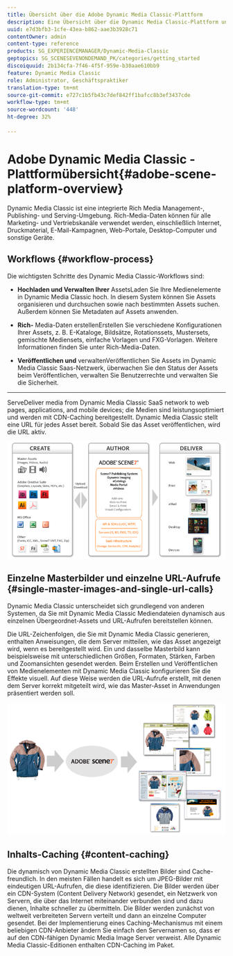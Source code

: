 ```yaml
---
title: Übersicht über die Adobe Dynamic Media Classic-Plattform
description: Eine Übersicht über die Dynamic Media Classic-Plattform und den Workflow-Prozess.
uuid: e7d3bfb3-1cfe-43ea-b862-aae3b3928c71
contentOwner: admin
content-type: reference
products: SG_EXPERIENCEMANAGER/Dynamic-Media-Classic
geptopics: SG_SCENESEVENONDEMAND_PK/categories/getting_started
discoiquuid: 2b134cfa-7f46-4f5f-959e-b30aae610bb9
feature: Dynamic Media Classic
role: Administrator, Geschäftspraktiker
translation-type: tm+mt
source-git-commit: e727c1b5fb43c7def842ff1bafcc8b3ef3437cde
workflow-type: tm+mt
source-wordcount: '448'
ht-degree: 32%

---
```



# Adobe Dynamic Media Classic - Plattformübersicht{#adobe-scene-platform-overview}

Dynamic Media Classic ist eine integrierte Rich Media Management-, Publishing- und Serving-Umgebung. Rich-Media-Daten können für alle Marketing- und Vertriebskanäle verwendet werden, einschließlich Internet, Druckmaterial, E-Mail-Kampagnen, Web-Portale, Desktop-Computer und sonstige Geräte.

## Workflows  {#workflow-process}

Die wichtigsten Schritte des Dynamic Media Classic-Workflows sind:

* **Hochladen und Verwalten Ihrer**
AssetsLaden Sie Ihre Medienelemente in Dynamic Media Classic hoch. In diesem System können Sie Assets organisieren und durchsuchen sowie nach bestimmten Assets suchen. Außerdem können Sie Metadaten auf Assets anwenden.

* **Rich-**
Media-Daten erstellenErstellen Sie verschiedene Konfigurationen Ihrer Assets, z. B. E-Kataloge, Bildsätze, Rotationssets, Mustersets, gemischte Mediensets, einfache Vorlagen und FXG-Vorlagen. Weitere Informationen finden Sie unter Rich-Media-Daten.

* **Veröffentlichen und**
verwaltenVeröffentlichen Sie Assets im Dynamic Media Classic Saas-Netzwerk, überwachen Sie den Status der Assets beim Veröffentlichen, verwalten Sie Benutzerrechte und verwalten Sie die Sicherheit.

* ****
ServeDeliver media from Dynamic Media Classic SaaS network to web pages, applications, and mobile devices; die Medien sind leistungsoptimiert und werden mit CDN-Caching bereitgestellt. Dynamic Media Classic stellt eine URL für jedes Asset bereit. Sobald Sie das Asset veröffentlichen, wird die URL aktiv.

![Der Arbeitsablaufprozess von Dynamic Media Classic](/help/assets/gs_workflow.png)

## Einzelne Masterbilder und einzelne URL-Aufrufe {#single-master-images-and-single-url-calls}

Dynamic Media Classic unterscheidet sich grundlegend von anderen Systemen, da Sie mit Dynamic Media Classic Mediendateien dynamisch aus einzelnen Übergeordnet-Assets und URL-Aufrufen bereitstellen können.

Die URL-Zeichenfolgen, die Sie mit Dynamic Media Classic generieren, enthalten Anweisungen, die dem Server mitteilen, wie das Asset angezeigt wird, wenn es bereitgestellt wird. Ein und dasselbe Masterbild kann beispielsweise mit unterschiedlichen Größen, Formaten, Stärken, Farben und Zoomansichten gesendet werden. Beim Erstellen und Veröffentlichen von Medienelementen mit Dynamic Media Classic konfigurieren Sie die Effekte visuell. Auf diese Weise werden die URL-Aufrufe erstellt, mit denen dem Server korrekt mitgeteilt wird, wie das Master-Asset in Anwendungen präsentiert werden soll.

![Dynamic Media Classic kann das gleiche Übergeordnet-Bild für verschiedene Medien in unterschiedlichen Größen und Formaten bereitstellen.](/help/assets/gs_dynamic_publishing.png)

## Inhalts-Caching {#content-caching}

Die dynamisch von Dynamic Media Classic erstellten Bilder sind Cache-freundlich. In den meisten Fällen handelt es sich um JPEG-Bilder mit eindeutigen URL-Aufrufen, die diese identifizieren. Die Bilder werden über ein CDN-System (Content Delivery Network) gesendet, ein Netzwerk von Servern, die über das Internet miteinander verbunden sind und dazu dienen, Inhalte schneller zu übermitteln. Die Bilder werden zunächst von weltweit verbreiteten Servern verteilt und dann an einzelne Computer gesendet. Bei der Implementierung eines Caching-Mechanismus mit einem beliebigen CDN-Anbieter ändern Sie einfach den Servernamen so, dass er auf den CDN-fähigen Dynamic Media Image Server verweist. Alle Dynamic Media Classic-Editionen enthalten CDN-Caching im Paket.
